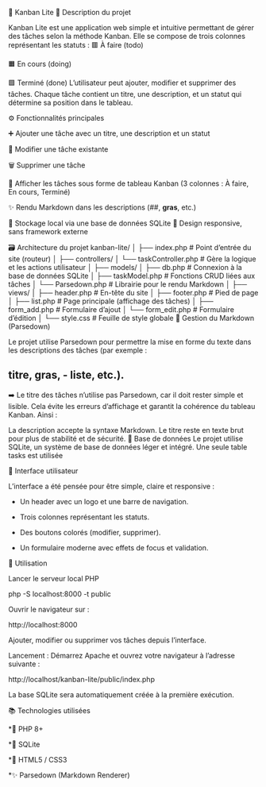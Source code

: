 📌 Kanban Lite
🧾 Description du projet

Kanban Lite est une application web simple et intuitive permettant de gérer des tâches selon la méthode Kanban.
Elle se compose de trois colonnes représentant les statuts :
🟥 À faire (todo)

🟧 En cours (doing)

🟩 Terminé (done)
L’utilisateur peut ajouter, modifier et supprimer des tâches.
Chaque tâche contient un titre, une description, et un statut qui détermine sa position dans le tableau.

⚙️ Fonctionnalités principales

➕ Ajouter une tâche avec un titre, une description et un statut

📝 Modifier une tâche existante

🗑️ Supprimer une tâche

🧩 Afficher les tâches sous forme de tableau Kanban (3 colonnes : À faire, En cours, Terminé)

✨ Rendu Markdown dans les descriptions (##, **gras**, etc.)

💾 Stockage local via une base de données SQLite
📱 Design responsive, sans framework externe

🗃️ Architecture du projet
kanban-lite/
│
├── index.php                # Point d’entrée du site (routeur)
│
├── controllers/
│   └── taskController.php   # Gère la logique et les actions utilisateur
│
├── models/
│   ├── db.php               # Connexion à la base de données SQLite
│   ├── taskModel.php        # Fonctions CRUD liées aux tâches
│   └── Parsedown.php        # Librairie pour le rendu Markdown
│
├── views/
│   ├── header.php           # En-tête du site
│   ├── footer.php           # Pied de page
│   ├── list.php             # Page principale (affichage des tâches)
│   ├── form_add.php         # Formulaire d’ajout
│   └── form_edit.php        # Formulaire d’édition
│
└── style.css                # Feuille de style globale
🧠 Gestion du Markdown (Parsedown)

Le projet utilise Parsedown pour permettre la mise en forme du texte dans les descriptions des tâches (par exemple :
## titre, **gras**, - liste, etc.).

➡️ Le titre des tâches n’utilise pas Parsedown, car il doit rester simple et lisible.
Cela évite les erreurs d’affichage et garantit la cohérence du tableau Kanban.
Ainsi :

La description accepte la syntaxe Markdown.
Le titre reste en texte brut pour plus de stabilité et de sécurité.
💾 Base de données
Le projet utilise SQLite, un système de base de données léger et intégré.
Une seule table tasks est utilisée

🎨 Interface utilisateur

L’interface a été pensée pour être simple, claire et responsive :

* Un header avec un logo et une barre de navigation.

* Trois colonnes représentant les statuts.

* Des boutons colorés (modifier, supprimer).

* Un formulaire moderne avec effets de focus et validation.

🚀 Utilisation

Lancer le serveur local PHP

php -S localhost:8000 -t public


Ouvrir le navigateur sur :

http://localhost:8000

Ajouter, modifier ou supprimer vos tâches depuis l’interface.

Lancement :
Démarrez Apache et ouvrez votre navigateur à l’adresse suivante :

http://localhost/kanban-lite/public/index.php


La base SQLite sera automatiquement créée à la première exécution.

📚 Technologies utilisées

*🐘 PHP 8+

*🧩 SQLite

*🎨 HTML5 / CSS3

*✨ Parsedown (Markdown Renderer)



